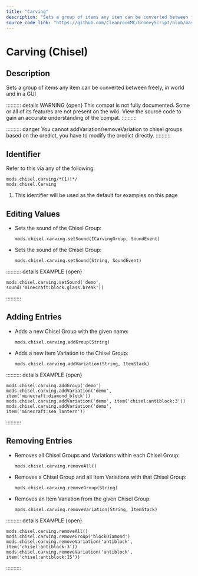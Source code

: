 ```yaml
---
title: "Carving"
description: "Sets a group of items any item can be converted between freely, in world and in a GUI"
source_code_link: "https://github.com/CleanroomMC/GroovyScript/blob/master/src/main/java/com/cleanroommc/groovyscript/compat/mods/chisel/Carving.java"
---
```


# Carving (Chisel)

## Description

Sets a group of items any item can be converted between freely, in world and in a GUI

:::::::::: details WARNING {open}
This compat is not fully documented. Some or all of its features are not present on the wiki. View the source code to gain an accurate understanding of the compat.
::::::::::

:::::::::: danger
You cannot addVariation/removeVariation to chisel groups based on the oredict, you have to modify the oredict directly.
::::::::::

## Identifier

Refer to this via any of the following:

```groovy:no-line-numbers {1}
mods.chisel.carving/*(1)!*/
mods.chisel.Carving
```

1. This identifier will be used as the default for examples on this page

## Editing Values

- Sets the sound of the Chisel Group:

    ```groovy:no-line-numbers
    mods.chisel.carving.setSound(ICarvingGroup, SoundEvent)
    ```

- Sets the sound of the Chisel Group:

    ```groovy:no-line-numbers
    mods.chisel.carving.setSound(String, SoundEvent)
    ```

:::::::::: details EXAMPLE {open}
```groovy:no-line-numbers
mods.chisel.carving.setSound('demo', sound('minecraft:block.glass.break'))
```

::::::::::

## Adding Entries

- Adds a new Chisel Group with the given name:

    ```groovy:no-line-numbers
    mods.chisel.carving.addGroup(String)
    ```

- Adds a new Item Variation to the Chisel Group:

    ```groovy:no-line-numbers
    mods.chisel.carving.addVariation(String, ItemStack)
    ```

:::::::::: details EXAMPLE {open}
```groovy:no-line-numbers
mods.chisel.carving.addGroup('demo')
mods.chisel.carving.addVariation('demo', item('minecraft:diamond_block'))
mods.chisel.carving.addVariation('demo', item('chisel:antiblock:3'))
mods.chisel.carving.addVariation('demo', item('minecraft:sea_lantern'))
```

::::::::::

## Removing Entries

- Removes all Chisel Groups and Variations within each Chisel Group:

    ```groovy:no-line-numbers
    mods.chisel.carving.removeAll()
    ```

- Removes a Chisel Group and all Item Variations with that Chisel Group:

    ```groovy:no-line-numbers
    mods.chisel.carving.removeGroup(String)
    ```

- Removes an Item Variation from the given Chisel Group:

    ```groovy:no-line-numbers
    mods.chisel.carving.removeVariation(String, ItemStack)
    ```

:::::::::: details EXAMPLE {open}
```groovy:no-line-numbers
mods.chisel.carving.removeAll()
mods.chisel.carving.removeGroup('blockDiamond')
mods.chisel.carving.removeVariation('antiblock', item('chisel:antiblock:3'))
mods.chisel.carving.removeVariation('antiblock', item('chisel:antiblock:15'))
```

::::::::::
